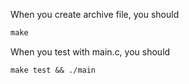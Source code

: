When you create archive file, you should
```Makefile
make
```

When you test with main.c, you should
```Makefile
make test && ./main
```